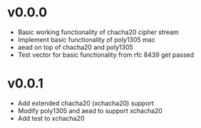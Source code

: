 # v0.0.0
* Basic working functionality of chacha20 cipher stream
* Implement basic functionality of poly1305 mac
* aead on top of chacha20 and poly1305
* Test vector for basic functionality from rfc 8439 get passed

# v0.0.1
* Add extended chacha20 (xchacha20) support
* Modify poly1305 and aead to support xchacha20
* Add test to xchacha20